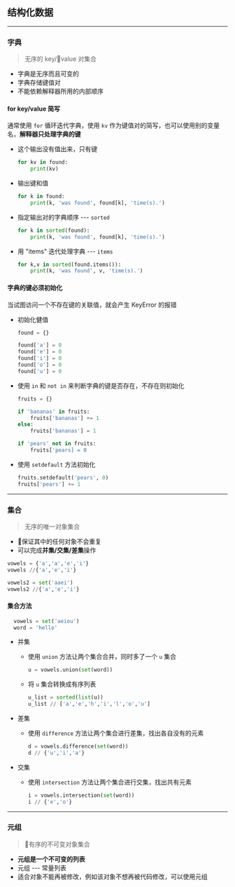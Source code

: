 ## 结构化数据

---

### 字典
> 无序的 key/value 对集合

- 字典是无序而且可变的
- 字典存储键值对
- 不能依赖解释器所用的内部顺序  



#### for key/value 简写
通常使用 `for` 循环迭代字典，使用 `kv` 作为键值对的简写，也可以使用别的变量名，**解释器只处理字典的键**

- 这个输出没有值出来，只有键
  ```python 
  for kv in found:
      print(kv)
  ```

- 输出键和值
  ```py
  for k in found:
      print(k, 'was found', found[k], 'time(s).')
  ```

- 指定输出对的字典顺序 --- `sorted`
  ```py
  for k in sorted(found):
      print(k, 'was found', found[k], 'time(s).')
  ```

- 用 "items" 迭代处理字典 --- `items`
  ```py
  for k,v in sorted(found.items()):
      print(k, 'was found', v, 'time(s).')
  ```

#### 字典的键必须初始化
当试图访问一个不存在键的关联值，就会产生 KeyError 的报错

- 初始化健值
  ```py
  found = {}
  
  found['a'] = 0
  found['e'] = 0
  found['i'] = 0
  found['o'] = 0
  found['u'] = 0
  ```
  
- 使用 `in` 和 `not in` 来判断字典的键是否存在，不存在则初始化
  ```py
  fruits = {}

  if 'bananas' in fruits:
      fruits['bananas'] += 1
  else:
      fruits['bananas'] = 1
  ```

  ```py
  if 'pears' not in fruits:
      fruits['pears] = 0
  ```

- 使用 `setdefault` 方法初始化
  ```py
  fruits.setdefault('pears', 0)
  fruits['pears'] += 1
  ```

---

### 集合
> 无序的唯一对象集合
- 保证其中的任何对象不会重复
- 可以完成**并集/交集/差集**操作
  
```py
vowels = {'a','a','e','i'}
vowels //{'a','e','i'}

vowels2 = set('aaei')
vowels2 //{'a','e','i'}
```

#### 集合方法
```py
  vowels = set('aeiou')
  word = 'hello'
  ```
- 并集
  - 使用 `union` 方法让两个集合合并，同时多了一个 `u` 集合
    ```py
    u = vowels.union(set(word))
    ```
  - 将 `u` 集合转换成有序列表
    ```py
    u_list = sorted(list(u))
    u_list // ['a','e','h','i','l','o','u']
    ```

- 差集

  - 使用 `difference` 方法让两个集合进行差集，找出各自没有的元素
    ```py
    d = vowels.difference(set(word))
    d // {'u','i','a'}
    ```

- 交集
  - 使用 `intersection` 方法让两个集合进行交集，找出共有元素
    ```py
    i = vowels.intersection(set(word))
    i // {'e','o'}
    ```

---

### 元组  
> 有序的不可变对象集合 
- **元组是一个不可变的列表**
- 元组 --- 常量列表
- 适合对象不能再被修改，例如该对象不想再被代码修改，可以使用元组    